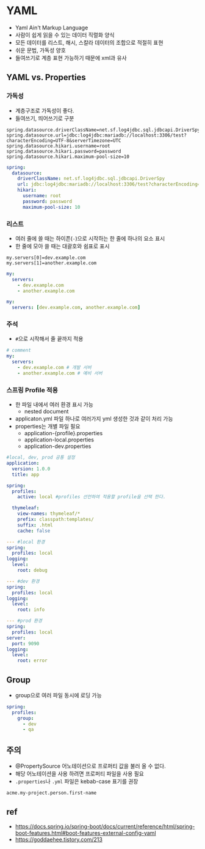 # YAML
- Yaml Ain't Markup Language
- 사람이 쉽게 읽을 수 있는 데이터 직렬화 양식
- 모든 데이터를 리스트, 해시, 스칼라 데이터의 조합으로 적절히 표현
- 쉬운 문법, 가독성 양호
- 들여쓰기로 계층 표현 가능하기 때문에 xml과 유사

## YAML vs. Properties
### 가독성
- 계층구조로 가독성이 좋다.
- 들여쓰기, 띄어쓰기로 구분

```
spring.datasource.driverClassName=net.sf.log4jdbc.sql.jdbcapi.DriverSpy
spring.datasource.url=jdbc:log4jdbc:mariadb://localhost:3306/test?characterEncoding=UTF-8&serverTimezone=UTC
spring.datasource.hikari.username=root
spring.datasource.hikari.password=password
spring.datasource.hikari.maximum-pool-size=10
```

```yaml
spring:
  datasource:
    driverClassName: net.sf.log4jdbc.sql.jdbcapi.DriverSpy
    url: jdbc:log4jdbc:mariadb://localhost:3306/test?characterEncoding=UTF-8&serverTimezone=UTC
    hikari:
      username: root
      password: password
      maximum-pool-size: 10
```

### 리스트
- 여러 줄에 쓸 때는 하이픈(`-`)으로 시작하는 한 줄에 하나의 요소 표시
- 한 줄에 모아 쓸 때는 대괄호와 쉼표로 표시

```
my.servers[0]=dev.example.com
my.servers[1]=another.example.com
```

```yaml
my:
  servers:
    - dev.example.com
    - another.example.com
```

```yaml
my:
  servers: [dev.example.com, another.example.com]
```

### 주석
- `#`으로 시작해서 줄 끝까지 적용

```yaml
# comment
my:
  servers:
    - dev.example.com # 개발 서버
    - another.example.com # 예비 서버
```

### 스프링 Profile 적용
- 한 파일 내에서 여러 환경 표시 가능
  - nested document
- applicaton.yml 파일 하나로 여러가지 yml 생성한 것과 같이 처리 가능
- properties는 개별 파일 필요
  - application-{profile}.properties
  - application-local.properties
  - application-dev.properties

```yaml
#local, dev, prod 공통 설정
application:
  version: 1.0.0
  title: app

spring:
  profiles:
    active: local #profiles 선언하여 적용할 profile을 선택 한다.

  thymeleaf:
    view-names: thymeleaf/*
    prefix: classpath:templates/
    suffix: .html
    cache: false

--- #local 환경
spring:
  profiles: local
logging:
  level:
    root: debug

--- #dev 환경
spring:
  profiles: local
logging:
  level:
    root: info

--- #prod 환경
spring:
  profiles: local
server:
  port: 9090
logging:
  level:
    root: error
```

## Group
- group으로 여러 파일 동시에 로딩 가능

```yaml
spring:
  profiles:
    group:
      - dev
      - qa
```

## 주의
- @PropertySource 어노테이션으로 프로퍼티 값을 불러 올 수 없다.
- 해당 어노테이션을 사용 하려면 프로퍼티 파일을 사용 필요
- `.properties`나 `.yml` 파일은 kebab-case 표기를 권장

```
acme.my-project.person.first-name
```

## ref
- https://docs.spring.io/spring-boot/docs/current/reference/html/spring-boot-features.html#boot-features-external-config-yaml
- https://goddaehee.tistory.com/213
